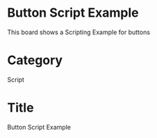 # Button Script Example
This board shows a Scripting Example for buttons

# Category
Script

# Title 
Button Script Example